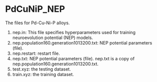 # PdCuNiP_NEP
The files for Pd-Cu-Ni-P alloys.
1. nep.in:
   This file specifies hyperparameters used for training neuroevolution potential (NEP) models.
2. nep.population160.generation1013200.txt:
   NEP potential parameters (file).
3. nep.restart:
   restart file.
4. nep.txt:
   NEP potential parameters (file).
   nep.txt is a copy of nep.population160.generation1013200.txt.
5. test.xyz:
   the testing dataset.
6. train.xyz:
   the training dataset.
